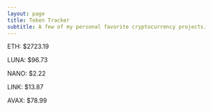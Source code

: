 ```yaml
---
layout: page
title: Token Tracker
subtitle: A few of my personal favorite cryptocurrency projects.
---
```


<!--BEGINCRYPTOINPUT-->
ETH: $2723.19

LUNA: $96.73

NANO: $2.22

LINK: $13.87

AVAX: $78.99

<!--ENDCRYPTOINPUT-->
